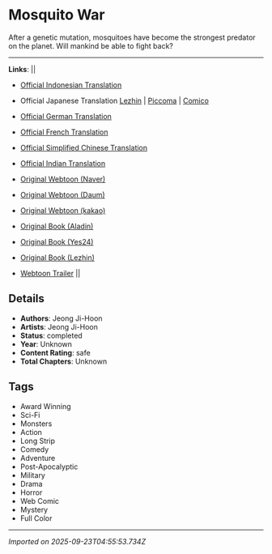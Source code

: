# Mosquito War

After a genetic mutation, mosquitoes have become the strongest predator on the planet. Will mankind be able to fight back?  


---

**Links**: ||  
- [Official Indonesian Translation](https://www.webtoons.com/id/fantasy/mosquito-war/list?title_no=2196)  
- Official Japanese Translation [Lezhin](https://www.lezhin.com/ja/comic/mosquitowar) | [Piccoma](https://piccoma.com/web/product/16773) | [Comico](https://www.comico.jp/articleList.nhn?titleNo=31318)  
- [Official German Translation](https://delitoon.de/webtoon/krieg-der-m%C3%BCcken)  
- [Official French Translation](https://www.delitoon.com/webtoon/invasion-des-moustiques)  
- [Official Simplified Chinese Translation](https://manga.bilibili.com/detail/mc27918)  
- [Official Indian Translation](https://krosskomics.com/series/442375)  
  
- [Original Webtoon (Naver)](https://series.naver.com/comic/detail.nhn?productNo=4860153)  
- [Original Webtoon (Daum)](http://webtoon.daum.net/webtoon/view/mosquitowar)  
- [Original Webtoon (kakao)](https://page.kakao.com/home/55402371)  
  
- [Original Book (Aladin)](https://www.aladin.co.kr/shop/wproduct.aspx?ItemId=176051916)  
- [Original Book (Yes24)](http://www.yes24.com/Product/Goods/67369260)  
- [Original Book (Lezhin)](https://smartstore.naver.com/lezhinstore/products/3942951460)  
  
- [Webtoon Trailer](https://www.youtube.com/watch?v=bFpX7sucz4k)
||

## Details
- **Authors**: Jeong Ji-Hoon
- **Artists**: Jeong Ji-Hoon
- **Status**: completed
- **Year**: Unknown
- **Content Rating**: safe
- **Total Chapters**: Unknown

## Tags
- Award Winning
- Sci-Fi
- Monsters
- Action
- Long Strip
- Comedy
- Adventure
- Post-Apocalyptic
- Military
- Drama
- Horror
- Web Comic
- Mystery
- Full Color

---
*Imported on 2025-09-23T04:55:53.734Z*
